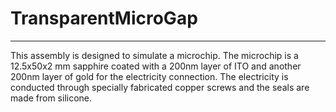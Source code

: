 # TransparentMicroGap

---------------------------------

This assembly is designed to simulate a microchip.
The microchip is a 12.5x50x2 mm sapphire coated with a 200nm layer of ITO and another 200nm layer of gold for the electricity connection.
The electricity is conducted through specially fabricated copper screws and the seals are made from silicone.
